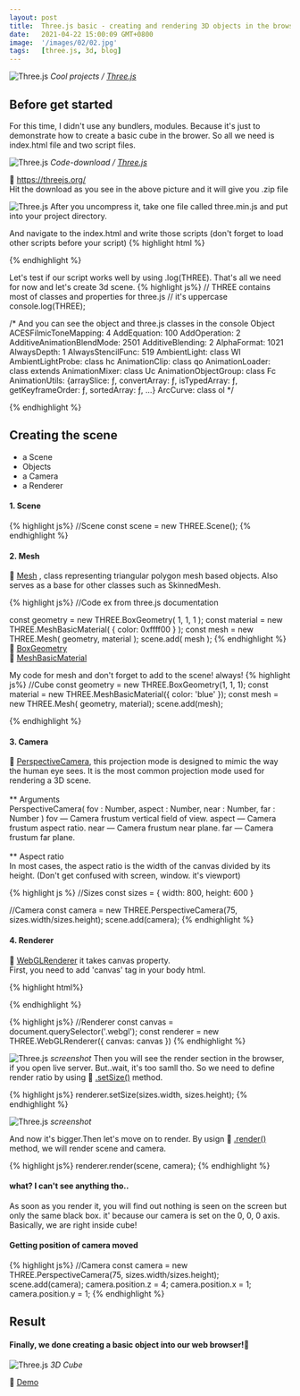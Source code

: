 ```yaml
---
layout: post
title:  Three.js basic - creating and rendering 3D objects in the browser
date:   2021-04-22 15:00:09 GMT+0800
image:  '/images/02/02.jpg'
tags:   [three.js, 3d, blog]
---
```


![Three.js]({{site.baseurl}}/images/02/threejsorg.jpg)
*Cool projects / [Three.js](https://threejs.org/)*


## Before get started
For this time, I didn't use any bundlers, modules. Because it's just to demonstrate how to create a basic cube in the brower. So all we need is index.html file and two script files.

![Three.js]({{site.baseurl}}/images/02/download.jpg)
*Code-download / [Three.js](https://threejs.org/)*

🔗 <a href="https://threejs.org/">https://threejs.org/</a>
<br>
Hit the download as you see in the above picture and it will give you .zip file


![Three.js]({{site.baseurl}}/images/02/min.jpg)
After you uncompress it, take one file called three.min.js and put into your project directory.

And navigate to the index.html and write those scripts (don't forget to load other scripts before your script)
{% highlight html %}
<body>
    <script src="three.min.js"></script>
    <script src="main.js"></script>
</body>
{% endhighlight %}

Let's test if our script works well by using .log(THREE). That's all we need for now and let's create 3d scene.
{% highlight js%}
// THREE contains most of classes and properties for three.js
// it's uppercase
console.log(THREE);

/* And you can see the object and three.js classes in the console 
Object
ACESFilmicToneMapping: 4
AddEquation: 100
AddOperation: 2
AdditiveAnimationBlendMode: 2501
AdditiveBlending: 2
AlphaFormat: 1021
AlwaysDepth: 1
AlwaysStencilFunc: 519
AmbientLight: class Wl
AmbientLightProbe: class hc
AnimationClip: class qo
AnimationLoader: class extends
AnimationMixer: class Uc
AnimationObjectGroup: class Fc
AnimationUtils: {arraySlice: ƒ, convertArray: ƒ, isTypedArray: ƒ, getKeyframeOrder: ƒ, sortedArray: ƒ, …}
ArcCurve: class ol
*/

{% endhighlight %}


## Creating the scene
* a Scene
* Objects
* a Camera
* a Renderer

#### 1. Scene
{% highlight js%}
//Scene
const scene = new THREE.Scene();
{% endhighlight %}

#### 2. Mesh

🔗 <a href="https://threejs.org/docs/index.html?q=mesh#api/en/objects/Mesh.geometry">Mesh</a>
, class representing triangular polygon mesh based objects. Also serves as a base for other classes such as SkinnedMesh.

{% highlight js%}
//Code ex from three.js documentation

const geometry = new THREE.BoxGeometry( 1, 1, 1 );
const material = new THREE.MeshBasicMaterial( { color: 0xffff00 } );
const mesh = new THREE.Mesh( geometry, material );
scene.add( mesh );
{% endhighlight %}
🔗 <a href="https://threejs.org/docs/index.html?q=box#api/en/geometries/BoxGeometry">BoxGeometry</a>
<br>
🔗 <a href="https://threejs.org/docs/index.html?q=meshbasi#api/en/materials/MeshBasicMaterial">MeshBasicMaterial</a>

My code for mesh and don't forget to add to the scene! always!
{% highlight js%}
//Cube
const geometry = new THREE.BoxGeometry(1, 1, 1);
const material = new THREE.MeshBasicMaterial({ color: 'blue' });
const mesh = new THREE.Mesh( geometry, material);
scene.add(mesh);

{% endhighlight %}

#### 3. Camera
🔗 <a href="https://threejs.org/docs/index.html?q=camera#api/en/cameras/PerspectiveCamera">PerspectiveCamera</a>, this projection mode is designed to mimic the way the human eye sees. It is the most common projection mode used for rendering a 3D scene.
<br>
<br>
** Arguments
<br>
PerspectiveCamera( fov : Number, aspect : Number, near : Number, far : Number )
fov — Camera frustum vertical field of view.
aspect — Camera frustum aspect ratio.
near — Camera frustum near plane.
far — Camera frustum far plane.
<br>
<br>
** Aspect ratio
<br>
In most cases, the aspect ratio is the width of the canvas divided by its height. (Don't get confused with screen, window. it's viewport)

{% highlight js %}
//Sizes
const sizes = {
    width: 800,
    height: 600
}

//Camera
const camera = new THREE.PerspectiveCamera(75, sizes.width/sizes.height);
scene.add(camera);
{% endhighlight %}

#### 4. Renderer

🔗 <a href="https://threejs.org/docs/index.html?q=renderer#api/en/renderers/WebGLRenderer">WebGLRenderer</a> it takes canvas property.
<br>
First, you need to add 'canvas' tag in your body html.

{% highlight html%}
<body>
    <canvas class="webgl"></canvas>
    <script src="three.min.js"></script>
    <script src="main.js"></script>
</body>
{% endhighlight %}



{% highlight js%}
//Renderer
const canvas = document.querySelector('.webgl');
const renderer = new THREE.WebGLRenderer({
    canvas: canvas
})
{% endhighlight %}

![Three.js]({{site.baseurl}}/images/02/render.jpg)
*screenshot*
Then you will see the render section in the browser, if you open live server. But..wait, it's too samll tho. So we need to define render ratio by using 🔗 <a href="https://threejs.org/docs/index.html?q=render#api/en/renderers/WebGLRenderer.setSize">.setSize()</a> method.
<br>

{% highlight js%}
renderer.setSize(sizes.width, sizes.height);
{% endhighlight %}

![Three.js]({{site.baseurl}}/images/02/render2.jpg)
*screenshot*

And now it's bigger.Then let's move on to render. By usign
🔗 <a href="https://threejs.org/docs/index.html?q=render#api/en/renderers/WebGLRenderer.render">.render()</a> method, we will render scene and camera.
<br>

{% highlight js%}
renderer.render(scene, camera);
{% endhighlight %}

#### what? I can't see anything tho..
As soon as you render it, you will find out nothing is seen on the screen but only the same black box. it' because our camera is set on the 0, 0, 0 axis. Basically, we are right inside cube!

#### Getting position of camera moved

{% highlight js%}
//Camera
const camera = new THREE.PerspectiveCamera(75, sizes.width/sizes.height);
scene.add(camera);
camera.position.z = 4;
camera.position.x = 1;
camera.position.y = 1;
{% endhighlight %}


## Result

#### Finally, we done creating a basic object into our web browser!🔷

![Three.js]({{site.baseurl}}/images/02/cube.jpg)
*3D Cube*

🔗 <a href="https://kimbumi.github.io/threejs/basic/index.html">Demo</a> 